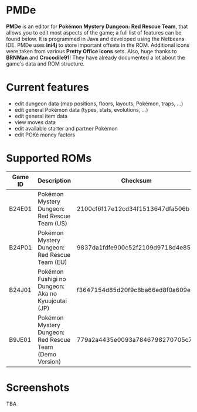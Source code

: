 # PMDe
**PMDe** is an editor for **Pokémon Mystery Dungeon: Red Rescue Team**, that allows you to edit most aspects of the game; a full list of features can be found below. It is programmed in Java and developed using the Netbeans IDE.
PMDe uses **ini4j** to store important offsets in the ROM. Additional icons were taken from various **Pretty Office Icons** sets. Also, huge thanks to **BRNMan** and **Crocodile91**! They have already documented a lot about the game's data and ROM structure.

# Current features
- edit dungeon data (map positions, floors, layouts, Pokémon, traps, ...)
- edit general Pokémon data (types, stats, evolutions, ...)
- edit general item data
- view moves data
- edit available starter and partner Pokémon
- edit POKé money factors

# Supported ROMs
| Game ID | Description | Checksum |
| -- | ----------- | -------- |
| B24E01 | Pokémon Mystery Dungeon: Red Rescue Team (US) | 2100cf6f17e12cd34f1513647dfa506b |
| B24P01 | Pokémon Mystery Dungeon: Red Rescue Team (EU) | 9837da1fdfe900c52f2109d9718d4e85 |
| B24J01 | Pokémon Fushigi no Dungeon: Aka no Kyuujoutai (JP) | f3647154d85d20f9c8ba66ed8f0a609e |
| B9JE01 | Pokémon Mystery Dungeon: Red Rescue Team (Demo Version) | 779a2a4435e0093a7846798270705c76 |

# Screenshots
TBA
